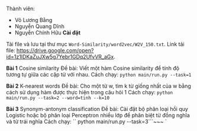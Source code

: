 Thành viên: 
 - Võ Lương Bằng
 - Nguyễn Quang Dĩnh
 - Nguyễn Chính Hữu
**Cài đặt**

Tải file và lưu tại thư mục `Word-Similarity/word2vec/W2V_150.txt`. Link tải file: https://drive.google.com/open?id=1z1IDKaZuJXw5g7Yebr1GDq2UfvVR_aGx.

**Bài 1** Cosine similarity
Đề bài: Viết một hàm Cosine similarity để tính độ tương tự giữa các cặp từ với nhau.
Cách chạy: `python main/run.py --task=1`

**Bài 2** K-nearest words
Đề bài: Cho một từ w, tìm k từ giống nhất của w bằng cách sử dụng hàm được thực hiện trong câu hỏi 1
Cách chạy: `python main/run.py --task=2 --word=tinh --k=10`

**Bài 3** Synonym-antonym classification
Đề bài: Cài đặt bộ phân loại hồi quy Logistic hoặc bộ phân loại Perceptron nhiều lớp để phân biệt từ đồng nghĩa và từ trái nghĩa
Cách chạy: `` python main/run.py --task=3```~~~ `

